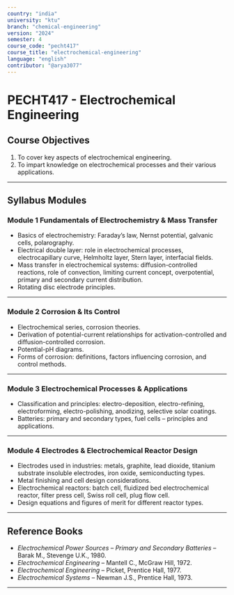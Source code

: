 ```yaml
---
country: "india"
university: "ktu"
branch: "chemical-engineering"
version: "2024"
semester: 4
course_code: "pecht417"
course_title: "electrochemical-engineering"
language: "english"
contributor: "@arya3077"
---
```


# PECHT417 - Electrochemical Engineering

## Course Objectives

1. To cover key aspects of electrochemical engineering.  
2. To impart knowledge on electrochemical processes and their various applications.  

---

## Syllabus Modules

### Module 1 Fundamentals of Electrochemistry & Mass Transfer 
- Basics of electrochemistry: Faraday’s law, Nernst potential, galvanic cells, polarography.  
- Electrical double layer: role in electrochemical processes, electrocapillary curve, Helmholtz layer, Stern layer, interfacial fields.  
- Mass transfer in electrochemical systems: diffusion-controlled reactions, role of convection, limiting current concept, overpotential, primary and secondary current distribution.  
- Rotating disc electrode principles.  

---

### Module 2 Corrosion & Its Control 
- Electrochemical series, corrosion theories.  
- Derivation of potential-current relationships for activation-controlled and diffusion-controlled corrosion.  
- Potential-pH diagrams.  
- Forms of corrosion: definitions, factors influencing corrosion, and control methods.  

---

### Module 3 Electrochemical Processes & Applications
- Classification and principles: electro-deposition, electro-refining, electroforming, electro-polishing, anodizing, selective solar coatings.  
- Batteries: primary and secondary types, fuel cells – principles and applications.  

---

### Module 4 Electrodes & Electrochemical Reactor Design  
- Electrodes used in industries: metals, graphite, lead dioxide, titanium substrate insoluble electrodes, iron oxide, semiconducting types.  
- Metal finishing and cell design considerations.  
- Electrochemical reactors: batch cell, fluidized bed electrochemical reactor, filter press cell, Swiss roll cell, plug flow cell.  
- Design equations and figures of merit for different reactor types.  

---

## Reference Books

- *Electrochemical Power Sources – Primary and Secondary Batteries* – Barak M., Stevenge U.K., 1980.  
- *Electrochemical Engineering* – Mantell C., McGraw Hill, 1972.  
- *Electrochemical Engineering* – Picket, Prentice Hall, 1977.  
- *Electrochemical Systems* – Newman J.S., Prentice Hall, 1973.  

---
